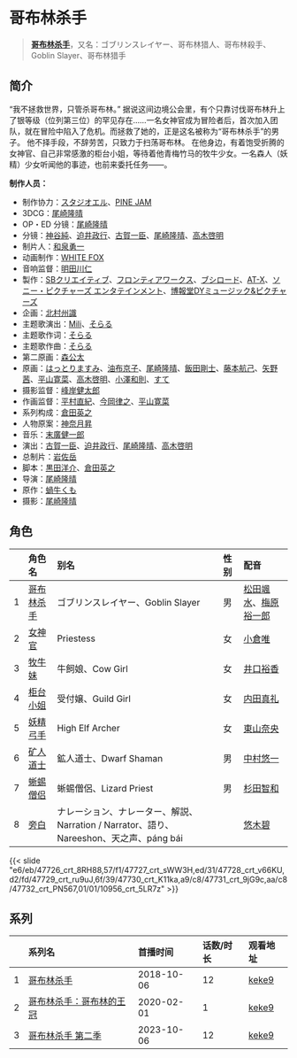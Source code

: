 # 哥布林杀手


> <u>**[哥布林杀手](https://bgm.tv/subject/238006)**</u>，又名：ゴブリンスレイヤー、哥布林猎人、哥布林殺手、Goblin Slayer、哥布林猎手

## 简介

“我不拯救世界，只管杀哥布林。”
据说这间边境公会里，有个只靠讨伐哥布林升上了银等级（位列第三位）的罕见存在……一名女神官成为冒险者后，首次加入团队，就在冒险中陷入了危机。而拯救了她的，正是这名被称为“哥布林杀手”的男子。
他不择手段，不辞劳苦，只致力于扫荡哥布林。 在他身边，有着饱受折腾的女神官、自己非常感激的柜台小姐，等待着他青梅竹马的牧牛少女。一名森人（妖精）少女听闻他的事迹，也前来委托任务——。

**制作人员：**
- 制作协力：[スタジオエル](https://bgm.tv/person/42980)、[PINE JAM](https://bgm.tv/person/22499)
- 3DCG：[尾崎隆晴](https://bgm.tv/person/6154)
- OP・ED 分镜：[尾崎隆晴](https://bgm.tv/person/6154)
- 分镜：[神谷純](https://bgm.tv/person/616)、[迫井政行](https://bgm.tv/person/3107)、[古賀一臣](https://bgm.tv/person/12096)、[尾崎隆晴](https://bgm.tv/person/6154)、[高木啓明](https://bgm.tv/person/33280)
- 制片人：[和泉勇一](https://bgm.tv/person/12017)
- 动画制作：[WHITE FOX](https://bgm.tv/person/7512)
- 音响监督：[明田川仁](https://bgm.tv/person/477)
- 製作：[SBクリエイティブ](https://bgm.tv/person/6991)、[フロンティアワークス](https://bgm.tv/person/1495)、[ブシロード](https://bgm.tv/person/10556)、[AT-X](https://bgm.tv/person/230)、[ソニー・ピクチャーズ エンタテインメント](https://bgm.tv/person/2259)、[博報堂DYミュージック&amp;ピクチャーズ](https://bgm.tv/person/3278)
- 企画：[北村州識](https://bgm.tv/person/43288)
- 主题歌演出：[Mili](https://bgm.tv/person/31195)、[そらる](https://bgm.tv/person/8837)
- 主题歌作词：[そらる](https://bgm.tv/person/8837)
- 主题歌作曲：[そらる](https://bgm.tv/person/8837)
- 第二原画：[森公太](https://bgm.tv/person/35375)
- 原画：[はっとりますみ](https://bgm.tv/person/13461)、[油布京子](https://bgm.tv/person/35696)、[尾崎隆晴](https://bgm.tv/person/6154)、[飯田剛士](https://bgm.tv/person/36223)、[藤本航己](https://bgm.tv/person/36471)、[矢野茜](https://bgm.tv/person/22876)、[平山寛菜](https://bgm.tv/person/35699)、[高木啓明](https://bgm.tv/person/33280)、[小澤和則](https://bgm.tv/person/21362)、[すて](https://bgm.tv/person/42455)
- 摄影监督：[峰岸健太郎](https://bgm.tv/person/13333)
- 作画监督：[平村直紀](https://bgm.tv/person/27310)、[今岡律之](https://bgm.tv/person/24933)、[平山寛菜](https://bgm.tv/person/35699)
- 系列构成：[倉田英之](https://bgm.tv/person/375)
- 人物原案：[神奈月昇](https://bgm.tv/person/30723)
- 音乐：[末廣健一郎](https://bgm.tv/person/10850)
- 演出：[古賀一臣](https://bgm.tv/person/12096)、[迫井政行](https://bgm.tv/person/3107)、[尾崎隆晴](https://bgm.tv/person/6154)、[高木啓明](https://bgm.tv/person/33280)
- 总制片：[岩佐岳](https://bgm.tv/person/49157)
- 脚本：[黒田洋介](https://bgm.tv/person/163)、[倉田英之](https://bgm.tv/person/375)
- 导演：[尾崎隆晴](https://bgm.tv/person/6154)
- 原作：[蝸牛くも](https://bgm.tv/person/30722)
- 摄影：[尾崎隆晴](https://bgm.tv/person/6154)

## 角色

|     |   角色名   |   别名  | 性别 |  配音  |
|:--- |:------  |:----      |:---  |:--   |
| 1 | [哥布林杀手](https://bgm.tv/character/47726) | ゴブリンスレイヤー、Goblin Slayer | 男 | [松田颯水](https://bgm.tv/person/13198)、[梅原裕一郎](https://bgm.tv/person/15592) |
| 2 | [女神官](https://bgm.tv/character/47727) | Priestess | 女 | [小倉唯](https://bgm.tv/person/6447) |
| 3 | [牧牛妹](https://bgm.tv/character/47728) | 牛飼娘、Cow Girl | 女 | [井口裕香](https://bgm.tv/person/4851) |
| 4 | [柜台小姐](https://bgm.tv/character/47729) | 受付嬢、Guild Girl | 女 | [内田真礼](https://bgm.tv/person/6724) |
| 5 | [妖精弓手](https://bgm.tv/character/47730) | High Elf Archer | 女 | [東山奈央](https://bgm.tv/person/6010) |
| 6 | [矿人道士](https://bgm.tv/character/47731) | 鉱人道士、Dwarf Shaman | 男 | [中村悠一](https://bgm.tv/person/4724) |
| 7 | [蜥蜴僧侣](https://bgm.tv/character/47732) | 蜥蜴僧侶、Lizard Priest | 男 | [杉田智和](https://bgm.tv/person/4513) |
| 8 | [旁白](https://bgm.tv/character/10956) | ナレーション、ナレーター、解説、Narration / Narrator、語り、Nareeshon、天之声、páng bái |  | [悠木碧](https://bgm.tv/person/5076) |

{{< slide "e6/eb/47726_crt_8RH88,57/f1/47727_crt_sWW3H,ed/31/47728_crt_v66KU,d2/fd/47729_crt_ru9uJ,6f/39/47730_crt_K11ka,a9/c8/47731_crt_9jG9c,aa/c8/47732_crt_PN567,01/01/10956_crt_5LR7z" >}}

## 系列


|     | 系列名          | 首播时间       | 话数/时长 | 观看地址                                                     |
| :-- | :----------- | :--------- | :---- | :------------------------------------------------------- |
| 1   |[哥布林杀手](https://bgm.tv/subject/238006)| 2018-10-06 | 12    | [keke9](https://www.keke9.app/play/28916-4-254620.html)  |
| 2   |[哥布林杀手：哥布林的王冠](https://bgm.tv/subject/278661)| 2020-02-01 | 1     | [keke9](https://www.keke9.app/play/178807-4-167356.html) |
| 3   |[哥布林杀手 第二季](https://bgm.tv/subject/326867)| 2023-10-06 | 12    | [keke9](https://www.keke9.app/play/196009-4-514573.html) |




